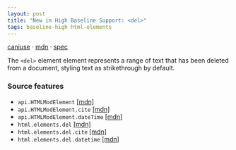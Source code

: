 ```yaml
---
layout: post
title: "New in High Baseline Support: <del>"
tags: baseline-high html-elements
---
```


[caniuse](https://caniuse.com/?search=del) · [mdn](https://developer.mozilla.org/en-US/search?q=<del>) · [spec](https://html.spec.whatwg.org/multipage/edits.html#the-del-element)

The `<del>` element element represents a range of text that has been deleted from a document, styling text as strikethrough by default.

### Source features

- ``api.HTMLModElement`` [[mdn]](https://developer.mozilla.org/en-US/search?q=api.HTMLModElement)
- ``api.HTMLModElement.cite`` [[mdn]](https://developer.mozilla.org/en-US/search?q=api.HTMLModElement.cite)
- ``api.HTMLModElement.dateTime`` [[mdn]](https://developer.mozilla.org/en-US/search?q=api.HTMLModElement.dateTime)
- ``html.elements.del`` [[mdn]](https://developer.mozilla.org/en-US/search?q=html.elements.del)
- ``html.elements.del.cite`` [[mdn]](https://developer.mozilla.org/en-US/search?q=html.elements.del.cite)
- ``html.elements.del.datetime`` [[mdn]](https://developer.mozilla.org/en-US/search?q=html.elements.del.datetime)

